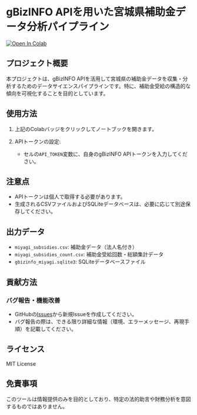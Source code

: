 # gBizINFO APIを用いた宮城県補助金データ分析パイプライン

[![Open In Colab](https://colab.research.google.com/assets/colab-badge.svg)](https://colab.research.google.com/github/Rioto3/gbizinfo-subsidy-analysis/blob/feature%2Fpg-make/gbizinfo_miyagi.ipynb)

## プロジェクト概要

本プロジェクトは、gBizINFO APIを活用して宮城県の補助金データを収集・分析するためのデータサイエンスパイプラインです。特に、補助金受給の構造的な傾向を可視化することを目的としています。

## 使用方法

1. 上記のColabバッジをクリックしてノートブックを開きます。

2. APIトークンの設定:
   - セルの`API_TOKEN`変数に、自身のgBizINFO APIトークンを入力してください。

## 注意点

- APIトークンは個人で取得する必要があります。
- 生成されるCSVファイルおよびSQLiteデータベースは、必要に応じて別途保存してください。

## 出力データ

- `miyagi_subsidies.csv`: 補助金データ（法人名付き）
- `miyagi_subsidies_count.csv`: 補助金受給回数・総額集計データ
- `gbizinfo_miyagi.sqlite3`: SQLiteデータベースファイル

## 貢献方法

### バグ報告・機能改善

- GitHubの[Issues](https://github.com/Rioto3/gbizinfo-subsidy-analysis/issues)から新規Issueを作成してください。
- バグ報告の際は、できる限り詳細な情報（環境、エラーメッセージ、再現手順）を記載してください。

## ライセンス

MIT License

## 免責事項

このツールは情報提供のみを目的としており、特定の法的助言や財務分析を意図するものではありません。